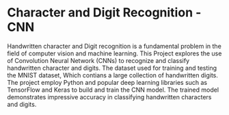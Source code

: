 # Character and Digit Recognition - CNN 

Handwritten character and Digit recognition is a fundamental problem in the field of computer vision and machine learning.
This Project explores the use of Convolution Neural Network (CNNs) to recognize and classify handwritten character and digits.
The dataset used for training and testing the MNIST dataset, Which contians a large collection of handwritten digits. The project employ Python and popular deep learning libraries such as TensorFlow and Keras to build and train the CNN model.
The trained model demonstrates impressive accuracy in classifying handwritten characters and digits.
